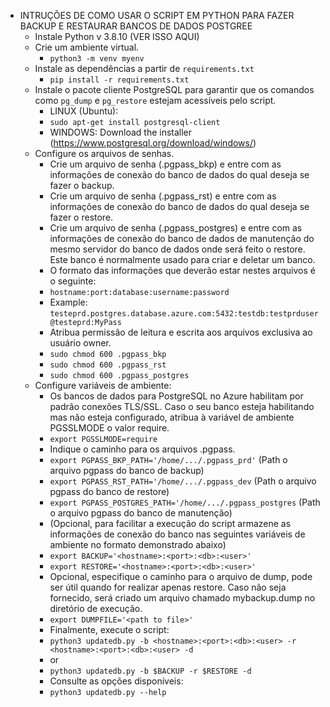 - INTRUÇÕES DE COMO USAR O SCRIPT EM PYTHON PARA FAZER BACKUP E RESTAURAR BANCOS DE DADOS POSTGREE
    - Instale Python v 3.8.10 (VER ISSO AQUI)
    - Crie um ambiente virtual.
        - `python3 -m venv myenv`
    - Instale as dependências a partir de `requirements.txt`
        - `pip install -r requirements.txt`
    - Instale o pacote cliente PostgreSQL para garantir que os comandos como `pg_dump` e `pg_restore` estejam acessíveis pelo script.
        - LINUX (Ubuntu): 
        - `sudo apt-get install postgresql-client`
        - WINDOWS: Download the installer (https://www.postgresql.org/download/windows/)
    - Configure os arquivos de senhas.
        - Crie um arquivo de senha (.pgpass_bkp) e entre com as informações de conexão do banco de dados do qual deseja se fazer o backup.
        - Crie um arquivo de senha (.pgpass_rst) e entre com as informações de conexão do banco de dados do qual deseja se fazer o restore.
        - Crie um arquivo de senha (.pgpass_postgres) e entre com as informações de conexão do banco de dados de manutenção do mesmo servidor do banco de dados onde será feito o restore. Este banco é normalmente usado para criar e deletar um banco.
        - O formato das informações que deverão estar nestes arquivos é o seguinte:
        - `hostname:port:database:username:password`
        - Example: `testeprd.postgres.database.azure.com:5432:testdb:testprduser@testeprd:MyPass`
        - Atribua permissão de leitura e escrita aos arquivos exclusiva ao usuário owner.
        - `sudo chmod 600 .pgpass_bkp`
        - `sudo chmod 600 .pgpass_rst`
        - `sudo chmod 600 .pgpass_postgres`
    - Configure variáveis de ambiente:
        - Os bancos de dados para PostgreSQL no Azure habilitam por padrão conexões TLS/SSL. Caso o seu banco 
            esteja habilitando mas não esteja configurado, atribua à variável de ambiente PGSSLMODE o valor require.  
        - `export PGSSLMODE=require`
        - Indique o caminho para os arquivos .pgpass.
        - `export PGPASS_BKP_PATH='/home/.../.pgpass_prd'` (Path o arquivo pgpass do banco de backup)
        - `export PGPASS_RST_PATH='/home/.../.pgpass_dev` (Path o arquivo pgpass do banco de restore)
        - `export PGPASS_POSTGRES_PATH='/home/.../.pgpass_postgres` (Path o arquivo pgpass do banco de manutenção)
        - (Opcional, para facilitar a execução do script armazene as informações de conexão do banco nas seguintes variáveis de ambiente no formato demonstrado abaixo)
        - `export BACKUP='<hostname>:<port>:<db>:<user>'`
        - `export RESTORE='<hostname>:<port>:<db>:<user>'`
        - Opcional, especifique o caminho para o arquivo de dump, pode ser útil quando for realizar apenas restore. Caso não seja fornecido, será criado um arquivo chamado mybackup.dump no diretório de execução.
        - `export DUMPFILE='<path to file>'`
        - Finalmente, execute o script:
        - `python3 updatedb.py -b <hostname>:<port>:<db>:<user> -r <hostname>:<port>:<db>:<user> -d`
        - or
        - `python3 updatedb.py -b $BACKUP -r $RESTORE -d`
        - Consulte as opções disponíveis:
        - `python3 updatedb.py --help`

